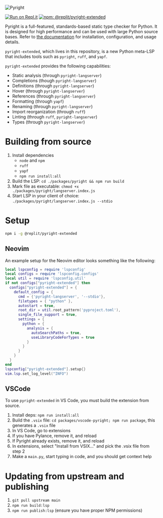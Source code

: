 ![Pyright](https://github.com/microsoft/pyright/blob/main/docs/img/PyrightLarge.png)

[![Run on Repl.it](https://img.shields.io/badge/run-on_Replit-f26208?logo=replit)](https://repl.it/github/replit/pyright-extended) [![npm: @replit/pyright-extended](https://img.shields.io/npm/v/%40replit%2Fpyright-extended)](https://www.npmjs.com/package/@replit/pyright-extended)

Pyright is a full-featured, standards-based static type checker for Python. It is designed for high performance and can be used with large Python source bases.
Refer to [the documentation](https://microsoft.github.io/pyright) for installation, configuration, and usage details.

`pyright-extended`, which lives in this repository, is a new Python meta-LSP that includes tools such as `pyright`, `ruff`, and `yapf`.

`pyright-extended` provides the following capabilities:
- Static analysis (through `pyright-langserver`)
- Completions (though `pyright-langserver`)
- Definitions (through `pyright-langserver`)
- Hover (through `pyright-langserver`)
- References (through `pyright-langserver`)
- Formatting (through `yapf`)
- Renaming (through `pyright-langserver`)
- Import reorganization (through `ruff`)
- Linting (through `ruff`, `pyright-langserver`)
- Types (through `pyright-langserver`)

# Building from source 
1. Install dependencies
    - `node` and `npm`
    - `ruff`
    - `yapf`
    - `npm run install:all`
2. Build the LSP: `cd ./packages/pyright && npm run build`
3. Mark file as executable: `chmod +x ./packages/pyright/langserver.index.js`
3. Start LSP in your client of choice: `./packages/pyright/langserver.index.js --stdio`

# Setup 

```bash
npm i -g @replit/pyright-extended
```

## Neovim
An example setup for the Neovim editor looks something like the following:

```lua
local lspconfig = require 'lspconfig'
local configs = require 'lspconfig.configs'
local util = require 'lspconfig.util'
if not configs["pyright-extended"] then
  configs["pyright-extended"] = {
    default_config = {
      cmd = {'pyright-langserver', '--stdio'},
      filetypes = { "python" },
      autostart = true,
      root_dir = util.root_pattern('pyproject.toml'),
      single_file_support = true,
      settings = {
        python = {
          analysis = {
            autoSearchPaths = true,
            useLibraryCodeForTypes = true
          }
        }
      }
    }
  }
end
lspconfig["pyright-extended"].setup{}
vim.lsp.set_log_level("INFO")
```
## VSCode
To use `pyright-extended` in VS Code, you must build the extension from source.

1. Install deps: `npm run install:all`
2. Build the `.vsix` file: `cd packages/vscode-pyright; npm run package`, this generates a `.vsix` file
3. In VS Code, go to extensions
4. If you have Pylance, remove it, and reload
5. If Pyright already exists, remove it, and reload
6. In extensions, select "Install from VSIX..." and pick the .vsix file from step 2
7. Make a `main.py`, start typing in code, and you should get context help

# Updating from upstream and publishing 
1. `git pull upstream main`
2. `npm run build:lsp`
3. `npm run publish:lsp` (ensure you have proper NPM permissions)
